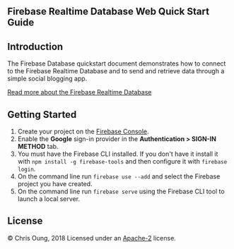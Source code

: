 Firebase Realtime Database Web Quick Start Guide
------------------------------------------------

Introduction
------------

The Firebase Database quickstart document demonstrates how to connect to the Firebase Realtime Database and
to send and retrieve data through a simple social blogging app. 

[Read more about the Firebase Realtime Database](https://firebase.google.com/docs/database/)

Getting Started
---------------

 1. Create your project on the [Firebase Console](https://console.firebase.google.com).
 1. Enable the **Google** sign-in provider in the **Authentication > SIGN-IN METHOD** tab.
 1. You must have the Firebase CLI installed. If you don't have it install it with `npm install -g firebase-tools` and then configure it with `firebase login`.
 1. On the command line run `firebase use --add` and select the Firebase project you have created.
 1. On the command line run `firebase serve` using the Firebase CLI tool to launch a local server.


License
-------

© Chris Oung, 2018 Licensed under an [Apache-2](https://github.com/chrisoung/firebase-realtime-database/blob/master/LICENSE) license.
